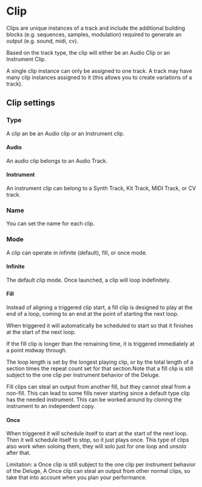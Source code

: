 # Clip

Clips are unique instances of a track and include the additional building blocks (e.g. sequences, samples, modulation) required to generate an output (e.g. sound, midi, cv).

Based on the track type, the clip will either be an Audio Clip or an Instrument Clip.

A single clip instance can only be assigned to one track. A track may have many clip instances assigned to it (this allows you to create variations of a track).

## Clip settings

### Type

A clip an be an Audio clip or an Instrument clip.

#### Audio

An audio clip belongs to an Audio Track.

#### Instrument

An instrument clip can belong to a Synth Track, Kit Track, MIDI Track, or CV track.

### Name

You can set the name for each clip.

### Mode

A clip can operate in infinite (default), fill, or once mode.

#### Infinite

The default clip mode. Once launched, a clip will loop indefinitely.

#### Fill

Instead of aligning a triggered clip start, a fill clip is designed to play at the end of a loop, coming to an end at the point of starting the next loop. 

When triggered it will automatically be scheduled to start so that it finishes at the start of the next loop. 

If the fill clip is longer than the remaining time, it is triggered immediately at a point midway through. 

The loop length is set by the longest playing clip, or by the total length of a section times the repeat count set for that section.Note that a fill clip is still subject to the one clip per instrument behavior of the Deluge. 

Fill clips can steal an output from another fill, but they cannot steal from a non-fill. This can lead to some fills never starting since a default type clip has the needed instrument. This can be worked around by cloning the instrument to an independent copy.

#### Once

When triggered it will schedule itself to start at the start of the next loop. Then it will schedule itself to stop, so it just plays once. This type of clips also work when soloing them, they will solo just for one loop and unsolo after that.

Limitation: a Once clip is still subject to the one clip per instrument behavior of the Deluge, A Once clip can steal an output from other normal clips, so take that into account when you plan your performance.